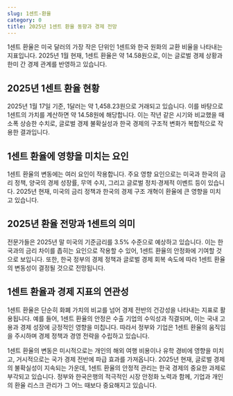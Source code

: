 ```yaml
---
slug: 1센트-환율
category: 0
title: 2025년 1센트 환율 동향과 경제 전망
---
```


1센트 환율은 미국 달러의 가장 작은 단위인 1센트와 한국 원화의 교환 비율을 나타내는 지표입니다. 2025년 1월 현재, 1센트 환율은 약 14.58원으로, 이는 글로벌 경제 상황과 한미 간 경제 관계를 반영하고 있습니다.

## 2025년 1센트 환율 현황

2025년 1월 17일 기준, 1달러는 약 1,458.23원으로 거래되고 있습니다. 이를 바탕으로 1센트의 가치를 계산하면 약 14.58원에 해당합니다. 이는 작년 같은 시기와 비교했을 때 소폭 상승한 수치로, 글로벌 경제 불확실성과 한국 경제의 구조적 변화가 복합적으로 작용한 결과입니다.

## 1센트 환율에 영향을 미치는 요인

1센트 환율의 변동에는 여러 요인이 작용합니다. 주요 영향 요인으로는 미국과 한국의 금리 정책, 양국의 경제 성장률, 무역 수지, 그리고 글로벌 정치·경제적 이벤트 등이 있습니다. 2025년 현재, 미국의 금리 정책과 한국의 경제 구조 개혁이 환율에 큰 영향을 미치고 있습니다.

## 2025년 환율 전망과 1센트의 의미

전문가들은 2025년 말 미국의 기준금리를 3.5% 수준으로 예상하고 있습니다. 이는 한국과의 금리 차이를 좁히는 요인으로 작용할 수 있어, 1센트 환율의 안정화에 기여할 것으로 보입니다. 또한, 한국 정부의 경제 정책과 글로벌 경제 회복 속도에 따라 1센트 환율의 변동성이 결정될 것으로 전망됩니다.

## 1센트 환율과 경제 지표의 연관성

1센트 환율은 단순히 화폐 가치의 비교를 넘어 경제 전반의 건강성을 나타내는 지표로 활용됩니다. 예를 들어, 1센트 환율의 안정은 수출 기업의 수익성과 직결되며, 이는 국내 고용과 경제 성장에 긍정적인 영향을 미칩니다. 따라서 정부와 기업은 1센트 환율의 움직임을 주시하며 경제 정책과 경영 전략을 수립하고 있습니다.

1센트 환율의 변동은 미시적으로는 개인의 해외 여행 비용이나 유학 경비에 영향을 미치고, 거시적으로는 국가 경제 전반에 파급 효과를 가져옵니다. 2025년 현재, 글로벌 경제의 불확실성이 지속되는 가운데, 1센트 환율의 안정적 관리는 한국 경제의 중요한 과제로 부각되고 있습니다. 정부와 한국은행의 적극적인 시장 안정화 노력과 함께, 기업과 개인의 환율 리스크 관리가 그 어느 때보다 중요해지고 있습니다.